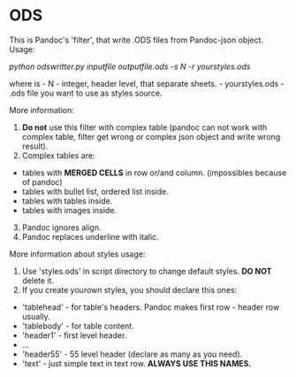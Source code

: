# ODS
This is Pandoc's 'filter', that write .ODS files from Pandoc-json object.
Usage:

*python odswritter.py inputfile outputfile.ods -s N -r yourstyles.ods*

where is - N - integer, header level, that separate sheets. 
         - yourstyles.ods - .ods file you want to use as styles source.


More information:
1) **Do not** use this filter with complex table (pandoc can not work with complex table, filter get wrong or complex json object and write wrong result).
2) Complex tables are: 
 - tables with **MERGED CELLS** in row or/and column. (impossibles because of pandoc)
 - tables with bullet list, ordered list inside. 
 - tables with tables inside. 
 - tables with images inside.
3) Pandoc ignores align.
4) Pandoc replaces underline with italic.

More information about styles usage: 
1) Use 'styles.ods' in script directory to change default styles. **DO NOT** delete it.
2) If you create yourown styles, you should declare this ones:
 - 'tablehead' - for table's headers. Pandoc makes first row - header row usually.
 - 'tablebody' - for table content.
 - 'header1' - first level header.
 - ...
 - 'header55' - 55 level header (declare as many as you need).
 - 'text' - just simple text in text row.
 **ALWAYS USE THIS NAMES.**

